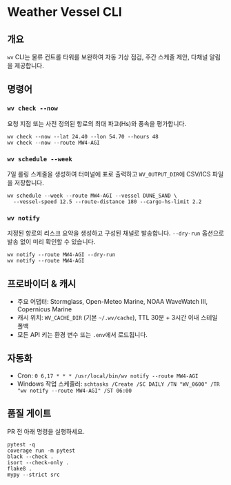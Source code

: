 # Weather Vessel CLI

## 개요
`wv` CLI는 물류 컨트롤 타워를 보완하여 자동 기상 점검, 주간 스케줄 제안, 다채널 알림을 제공합니다.

## 명령어

### `wv check --now`
요청 지점 또는 사전 정의된 항로의 최대 파고(Hs)와 풍속을 평가합니다.

```
wv check --now --lat 24.40 --lon 54.70 --hours 48
wv check --now --route MW4-AGI
```

### `wv schedule --week`
7일 롤링 스케줄을 생성하여 터미널에 표로 출력하고 `WV_OUTPUT_DIR`에 CSV/ICS 파일을 저장합니다.

```
wv schedule --week --route MW4-AGI --vessel DUNE_SAND \
  --vessel-speed 12.5 --route-distance 180 --cargo-hs-limit 2.2
```

### `wv notify`
지정된 항로의 리스크 요약을 생성하고 구성된 채널로 발송합니다. `--dry-run` 옵션으로 발송 없이 미리 확인할 수 있습니다.

```
wv notify --route MW4-AGI --dry-run
wv notify --route MW4-AGI
```

## 프로바이더 & 캐시
- 주요 어댑터: Stormglass, Open-Meteo Marine, NOAA WaveWatch III, Copernicus Marine
- 캐시 위치: `WV_CACHE_DIR` (기본 `~/.wv/cache`), TTL 30분 + 3시간 이내 스테일 폴백
- 모든 API 키는 환경 변수 또는 `.env`에서 로드됩니다.

## 자동화
- Cron: `0 6,17 * * * /usr/local/bin/wv notify --route MW4-AGI`
- Windows 작업 스케줄러: `schtasks /Create /SC DAILY /TN "WV_0600" /TR "wv notify --route MW4-AGI" /ST 06:00`

## 품질 게이트
PR 전 아래 명령을 실행하세요.
```
pytest -q
coverage run -m pytest
black --check .
isort --check-only .
flake8 .
mypy --strict src
```
